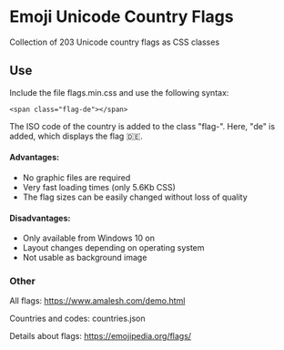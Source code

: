 # Emoji Unicode Country Flags

Collection of 203 Unicode country flags as CSS classes 

## Use

Include the file flags.min.css and use the following syntax:

```
<span class="flag-de"></span>
```

The ISO code of the country is added to the class "flag-". Here, "de" is added, which displays the flag 🇩🇪. 

#### Advantages:
- No graphic files are required
- Very fast loading times (only 5.6Kb CSS)
- The flag sizes can be easily changed without loss of quality


#### Disadvantages:
- Only available from Windows 10 on
- Layout changes depending on operating system
- Not usable as background image


### Other  

All flags: <https://www.amalesh.com/demo.html>

Countries and codes: countries.json

Details about flags: <https://emojipedia.org/flags/>

